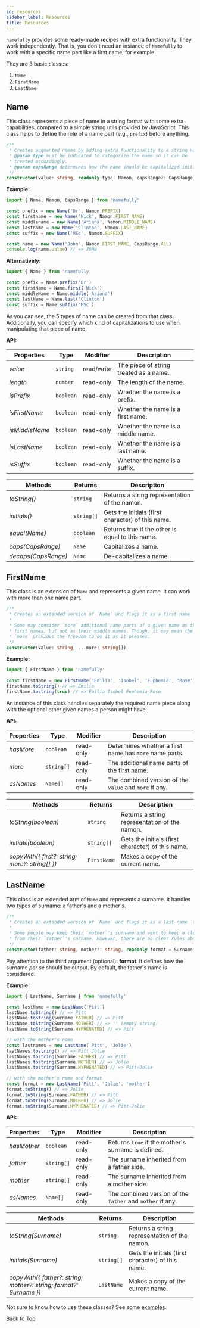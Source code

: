 ```yaml
---
id: resources
sidebar_label: Resources
title: Resources
---
```


`namefully` provides some ready-made recipes with extra functionality. They
work independently. That is, you don't need an instance of `Namefully` to
work with a specific name part like a first name, for example.

They are 3 basic classes:

1. `Name`
2. `FirstName`
3. `LastName`

<!-- :::note
Some of the APIs that are available in `Namefully` are also available in these
classes. But these classes contain certain functionalities that are native.
::: -->

## Name

This class represents a piece of name in a string format with
some extra capabilities, compared to a simple string utils provided by JavaScript.
This class helps to define the role of a name part (e.g., `prefix`) before anything.

```ts title="constructor"
/**
 * Creates augmented names by adding extra functionality to a string name.
 * @param type must be indicated to categorize the name so it can be
 * treated accordingly.
 * @param capsRange determines how the name should be capitalized initially.
 */
constructor(value: string, readonly type: Namon, capsRange?: CapsRange)
```

**Example:**

```ts
import { Name, Namon, CapsRange } from 'namefully'

const prefix = new Name('Dr', Namon.PREFIX)
const firstname = new Name('Nick', Namon.FIRST_NAME)
const middlename = new Name('Ariana', Namon.MIDDLE_NAME)
const lastname = new Name('Clinton', Namon.LAST_NAME)
const suffix = new Name('MSc', Namon.SUFFIX)

const name = new Name('John', Namon.FIRST_NAME, CapsRange.ALL)
console.log(name.value) // => JOHN
```

**Alternatively:**

```ts
import { Name } from 'namefully'

const prefix = Name.prefix('Dr')
const firstName = Name.first('Nick')
const middleName = Name.middle('Ariana')
const lastName = Name.last('Clinton')
const suffix = Name.suffix('MSc')
```

As you can see, the 5 types of name can be created from that class. Additionally,
you can specify which kind of capitalizations to use when manipulating that piece
of name.

**API:**

| Properties | Type | Modifier | Description |
|---|---|---|---|
|*value*|`string`|read/write|The piece of string treated as a name.|
|*length*|`number`|read-only|The length of the name.|
|*isPrefix*|`boolean`|read-only|Whether the name is a prefix.|
|*isFirstName*|`boolean`|read-only|Whether the name is a first name.|
|*isMiddleName*|`boolean`|read-only|Whether the name is a middle name.|
|*isLastName*|`boolean`|read-only|Whether the name is a last name.|
|*isSuffix*|`boolean`|read-only|Whether the name is a suffix.|

| Methods | Returns | Description |
|---|---|---|
|*toString()*|`string`|Returns a string representation of the namon.|
|*initials()*|`string[]`|Gets the initials (first character) of this name.|
|*equal(Name)*|`boolean`|Returns true if the other is equal to this name.|
|*caps(CapsRange)*|`Name`|Capitalizes a name.|
|*decaps(CapsRange)*|`Name`|De-capitalizes a name.|

## FirstName

This class is an extension of `Name` and represents a given name. It can work
with more than one name part.

```ts title="constructor"
/**
 * Creates an extended version of `Name` and flags it as a first name `type`.
 *
 * Some may consider `more` additional name parts of a given name as their
 * first names, but not as their middle names. Though, it may mean the same,
 * `more` provides the freedom to do it as it pleases.
 */
constructor(value: string, ...more: string[])
```

**Example:**

```ts
import { FirstName } from 'namefully'

const firstName = new FirstName('Emilia', 'Isobel', 'Euphemia', 'Rose')
firstName.toString() // => Emilia
firstName.tostring(true) // => Emilia Isobel Euphemia Rose
```

An instance of this class handles separately the required name piece along with the
optional other given names a person might have.

**API:**

| Properties | Type | Modifier | Description |
|---|---|---|---|
|*hasMore*|`boolean`|read-only|Determines whether a first name has `more` name parts.|
|*more*|`string[]`|read-only|The additional name parts of the first name.|
|*asNames*|`Name[]`|read-only|The combined version of the `value` and `more` if any.|

| Methods | Returns | Description |
|---|---|---|
|*toString(boolean)*|`string`|Returns a string representation of the namon.|
|*initials(boolean)*|`string[]`|Gets the initials (first character) of this name.|
|*copyWith({ first?: string; more?: string[] })*|`FirstName`|Makes a copy of the current name.|

## LastName

This class is an extended arm of `Name` and represents a surname. It handles
two types of surname: a father's and a mother's.

```ts title="constructor"
/**
 * Creates an extended version of `Name` and flags it as a last name `type`.
 *
 * Some people may keep their `mother`'s surname and want to keep a clear cut
 * from their `father`'s surname. However, there are no clear rules about it.
 */
constructor(father: string, mother?: string, readonly format = Surname.FATHER)
```

Pay attention to the third argument (optional): **format**. It defines how the
surname *per se* should be output. By default, the father's name is considered.

**Example:**

```ts
import { LastName, Surname } from 'namefully'

const lastName = new LastName('Pitt')
lastName.toString() // => Pitt
lastName.toString(Surname.FATHER) // => Pitt
lastName.toString(Surname.MOTHER) // => '' (empty string)
lastName.toString(Surname.HYPHENATED) // => Pitt

// with the mother's name
const lastnames = new LastName('Pitt', 'Jolie')
lastNames.tostring() // => Pitt Jolie
lastNames.tostring(Surname.FATHER) // => Pitt
lastNames.tostring(Surname.MOTHER) // => Jolie
lastNames.tostring(Surname.HYPHENATED) // => Pitt-Jolie

// with the mother's name and format
const format = new LastName('Pitt', 'Jolie', 'mother')
format.toString() // => Jolie
format.toString(Surname.FATHER) // => Pitt
format.toString(Surname.MOTHER) // => Jolie
format.toString(Surname.HYPHENATED) // => Pitt-Jolie
```

**API:**

| Properties | Type | Modifier | Description |
|---|---|---|---|
|*hasMother*|`boolean`|read-only|Returns `true` if the mother's surname is defined.|
|*father*|`string[]`|read-only|The surname inherited from a father side.|
|*mother*|`string[]`|read-only|The surname inherited from a mother side.|
|*asNames*|`Name[]`|read-only|The combined version of the `father` and `mother` if any.|

| Methods | Returns | Description |
|---|---|---|
|*toString(Surname)*|`string`|Returns a string representation of the namon.|
|*initials(Surname)*|`string[]`|Gets the initials (first character) of this name.|
|*copyWith({ father?: string; mother?: string; format?: Surname })*|`LastName`|Makes a copy of the current name.|

Not sure to know how to use these classes? See some [examples](examples).

[Back to Top](#name)
